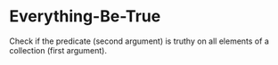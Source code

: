 # Everything-Be-True
Check if the predicate (second argument) is truthy on all elements of a collection (first argument).
